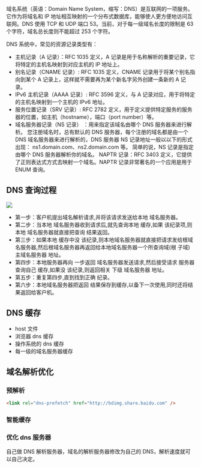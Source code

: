 域名系统（英语：Domain Name System，缩写：DNS）是互联网的一项服务。它作为将域名和 IP 地址相互映射的一个分布式数据库，能够使人更方便地访问互联网。DNS 使用 TCP 和 UDP 端口 53。当前，对于每一级域名长度的限制是 63 个字符，域名总长度则不能超过 253 个字符。

DNS 系统中，常见的资源记录类型有：

- 主机记录（A 记录）：RFC 1035 定义，A 记录是用于名称解析的重要记录，它将特定的主机名映射到对应主机的 IP 地址上。
- 别名记录（CNAME 记录）: RFC 1035 定义，CNAME 记录用于将某个别名指向到某个 A 记录上，这样就不需要再为某个新名字另外创建一条新的 A 记录。
- IPv6 主机记录（AAAA 记录）: RFC 3596 定义，与 A 记录对应，用于将特定的主机名映射到一个主机的 IPv6 地址。
- 服务位置记录（SRV 记录）: RFC 2782 定义，用于定义提供特定服务的服务器的位置，如主机（hostname），端口（port number）等。
- 域名服务器记录（NS 记录） ：用来指定该域名由哪个 DNS 服务器来进行解析。 您注册域名时，总有默认的 DNS 服务器，每个注册的域名都是由一个 DNS 域名服务器来进行解析的，DNS 服务器 NS 记录地址一般以以下的形式出现： ns1.domain.com、ns2.domain.com 等。 简单的说，NS 记录是指定由哪个 DNS 服务器解析你的域名。
  NAPTR 记录：RFC 3403 定义，它提供了正则表达式方式去映射一个域名。NAPTR 记录非常著名的一个应用是用于 ENUM 查询。

## DNS 查询过程

![](/img/other/dns.png)

- 第一步：客户机提出域名解析请求,并将该请求发送给本地 域名服务器。
- 第二步：当本地 域名服务器收到请求后,就先查询本地 缓存,如果 该纪录项,则本地 域名服务器就直接把查询 结果返回。
- 第三步：如果本地 缓存中没 该纪录,则本地域名服务器就直接把请求发给根域名服务器,然后根域名服务器再返回给本地域名服务器一个所查询域(根 子域) 主域名服务器 地址。
- 第四步：本地服务器再向 一步返回 域名服务器发送请求,然后接受请求 服务器查询自己 缓存,如果没 该纪录,则返回相关 下级 域名服务器 地址。
- 第五步：重复第四步,直到找到正确 纪录。
- 第六步：本地域名服务器把返回 结果保存到缓存,以备下一次使用,同时还将结果返回给客户机。

## DNS 缓存

- host 文件
- 浏览器 dns 缓存
- 操作系统的 dns 缓存
- 每一级的域名服务器缓存

## 域名解析优化

### 预解析

```html
<link rel="dns-prefetch" href="http://bdimg.share.baidu.com" />
```

### 智能缓存

### 优化 dns 服务器

自己做 DNS 解析服务器，域名的解析服务器修改为自己的 DNS，解析速度就可以自己决定。
